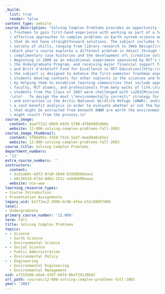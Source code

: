 ```yaml
---
_build:
  list: true
  render: false
content_type: website
course_description: "Solving Complex Problems provides an opportunity for entering\
  \ freshmen to gain first-hand experience with working as part of a team to develop\
  \ effective approaches to complex problems in Earth system science and engineering\
  \ that do not have straightforward solutions. The subject includes training in a\
  \ variety of skills, ranging from library research to [Web Design](/courses/12-000-solving-complex-problems-fall-2003/pages/tools).\n\
  \nEach year's course explores a different problem in detail through the study of\
  \ complimentary case histories and the development of\_[creative solution strategies](/courses/12-000-solving-complex-problems-fall-2003/pages/projects/_index).\
  \ Beginning in 2000 as an educational experiment sponsored by MIT's Committee on\
  \ the Undergraduate Program, and receiving major financial support from the\_[Alex\
  \ and Britt d'Arbeloff Fund for Excellence in MIT Education](http://web.mit.edu/newsoffice/1999/darb-0310.html),\
  \ the subject is designed to enhance the first-semester freshman experience by helping\
  \ students develop contexts for other subjects in the sciences and humanities, and\
  \ by helping them to establish learning communities that include upperclassmen,\
  \ faculty, MIT alumni, and professionals from many walks of life.\n\nIn Fall 2003,\
  \ students from the Class of 2007 were challenged with \u201CMission 2007\u201D\
  :\n\n*   To design the most \"environmentally correct\" strategy for oil exploration\
  \ and extraction in the Arctic National Wildlife Refuge (ANWR); and\n*   To perform\
  \ a cost-benefit analysis in order to evaluate whether or not the hydrocarbon resources\
  \ that might be extracted from beneath ANWR are worth the environmental damage that\
  \ might result from the process.\n"
course_image:
  content: 4aaf7232-68b9-b929-5790-4f680985d80e
  website: 12-000-solving-complex-problems-fall-2003
course_image_thumbnail:
  content: 5f66d95c-f458-f515-5a2f-4aed9a0c82e1
  website: 12-000-solving-complex-problems-fall-2003
course_title: Solving Complex Problems
department_numbers:
- '12'
extra_course_numbers: ''
instructors:
  content:
  - 5cd1ab0c-dd73-07a9-36d4-b193058ebae2
  - e8c26524-671d-8db1-251c-a104bb00aaaa
  website: ocw-www
learning_resource_types:
- Course Introduction
- Presentation Assignments
legacy_uid: b1ff3ac2-2998-bc96-efea-e52c88657086
level:
- Undergraduate
primary_course_number: '12.000'
term: Fall
title: Solving Complex Problems
topics:
- - Science
  - Earth Science
  - Environmental Science
- - Social Science
  - Public Administration
  - Environmental Policy
- - Engineering
  - Environmental Engineering
  - Environmental Management
uid: ef315586-ebeb-435f-b6f4-0bef24138b02
url_path: courses/12-000-solving-complex-problems-fall-2003
year: '2003'
---
```

